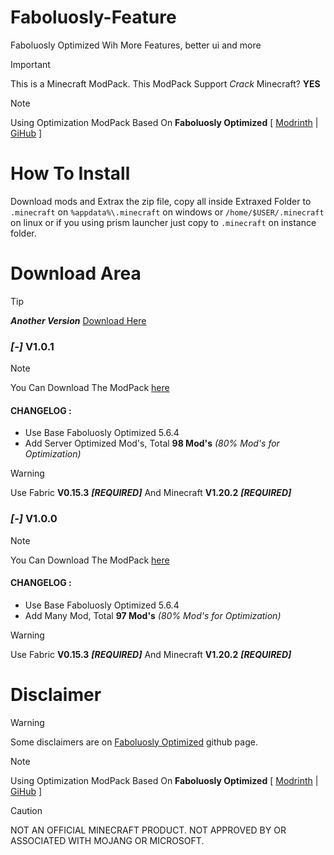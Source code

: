 # Faboluosly-Feature
Faboluosly Optimized Wih More Features, better ui and more
> [!IMPORTANT]
> This is a Minecraft ModPack. This ModPack Support *Crack* Minecraft? **YES**

> [!NOTE]
> Using Optimization ModPack Based On **Faboluosly Optimized** [ [Modrinth](https://modrinth.com/modpack/fabulously-optimized) | [GiHub](https://github.com/Fabulously-Optimized/fabulously-optimized) ]

# How To Install
Download mods and Extrax the zip file, copy all inside Extraxed Folder to ```.minecraft``` on ```%appdata%\.minecraft``` on windows or ```/home/$USER/.minecraft``` on linux or if you using prism launcher just copy to ```.minecraft``` on instance folder.

# Download Area
> [!TIP]
> ***Another Version*** [Download Here](https://www.mediafire.com/folder/181n7119s94mq/ModPack+Optimized+Minecraft)
### *[-]* V1.0.1
> [!NOTE]
> You Can Download The ModPack [here](https://www.mediafire.com/file/vhf8c8v9zpdh7ri/Faboluosly-Feature_V1.0.1_1.20.2.zip.zip/file)
> #### CHANGELOG :
> - Use Base Faboluosly Optimized 5.6.4
> - Add Server Optimized Mod's, Total **98 Mod's** *(80% Mod's for Optimization)*

> [!WARNING]
> Use Fabric **V0.15.3** ***[REQUIRED]*** And Minecraft **V1.20.2** ***[REQUIRED]***
### *[-]* V1.0.0
> [!NOTE]
> You Can Download The ModPack [here](https://www.mediafire.com/file/3k7n5gbn70b6en3/Faboluosly-Optimized_with_More-Features_V1.0.0_1.20.2.zip/file)
> #### CHANGELOG :
> - Use Base Faboluosly Optimized 5.6.4
> - Add Many Mod, Total **97 Mod's** *(80% Mod's for Optimization)*

> [!WARNING]
> Use Fabric **V0.15.3** ***[REQUIRED]*** And Minecraft **V1.20.2** ***[REQUIRED]***

# Disclaimer
> [!WARNING]
> Some disclaimers are on [Faboluosly Optimized](https://github.com/Fabulously-Optimized/fabulously-optimized) github page.

> [!NOTE]
> Using Optimization ModPack Based On **Faboluosly Optimized** [ [Modrinth](https://modrinth.com/modpack/fabulously-optimized) | [GiHub](https://github.com/Fabulously-Optimized/fabulously-optimized) ]

> [!CAUTION]
> NOT AN OFFICIAL MINECRAFT PRODUCT. NOT APPROVED BY OR ASSOCIATED WITH MOJANG OR MICROSOFT.
